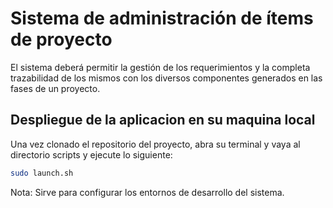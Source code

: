 
# Sistema de administración de ítems de proyecto

El sistema deberá permitir la gestión de los requerimientos y la completa trazabilidad de los mismos
con los diversos componentes generados en las fases de un proyecto. 

## Despliegue de la aplicacion en su maquina local 
Una vez clonado el repositorio del proyecto, abra su terminal y vaya al directorio scripts y ejecute lo siguiente: 
```bash
sudo launch.sh
```

Nota:
 Sirve para configurar los entornos de desarrollo del sistema. 